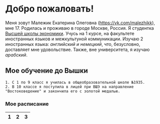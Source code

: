 # Добро пожаловать!
Меня зовут Малежик Екатерина Олеговна (<https://vk.com/malezhikk>), мне 17. Родилась и проживаю в городе Москве, Россия. Я студентка [Высшей школы экономики](https://www.hse.ru). Учусь на 1 курсе, на факультете иностранных языков и межкультуной коммуникации. Изучаю 2 иностранных языка: *английский и немецкий*, что, безусловно, доставляет мне удовольствие. Также, вне университета, я изучаю *арабский*.
## Мое обучение до Вышки
    1. С 1 по 9 класс я училась в общеобразовательной школе №1935.
    2. В 10 классе я поступила в лицей при ВШЭ на направление "Востоковедение" и закончила его с золотой медалью.
### Мое расписание 
 1 |  2  | 3
---|:---:|:---:

